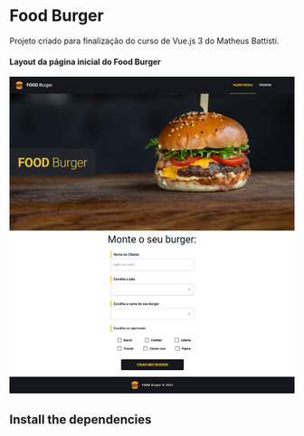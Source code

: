 # Food Burger

Projeto criado para finalização do curso de Vue.js 3 do Matheus Battisti.


#### Layout da página inicial do Food Burger

<img src="https://github.com/PolianaSouza/food-burger/blob/main/src/assets/FOOD-Burger.png?raw=true" alt="Imagem da página inicial do projeto">

## Install the dependencies

